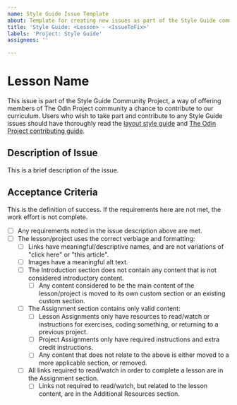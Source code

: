 ```yaml
---
name: Style Guide Issue Template
about: Template for creating new issues as part of the Style Guide community project
title: 'Style Guide: <Lesson> - <IssueToFix>'
labels: 'Project: Style Guide'
assignees: ''

---
```


# Lesson Name
This issue is part of the Style Guide Community Project, a way of offering members of The Odin Project community a chance to contribute to our curriculum. Users who wish to take part and contribute to any Style Guide issues should have thoroughly read the [layout style guide](https://github.com/TheOdinProject/curriculum/blob/main/LAYOUT_STYLE_GUIDE.md) and [The Odin Project contributing guide](https://github.com/TheOdinProject/.github/blob/main/CONTRIBUTING.md).

## Description of Issue
This is a brief description of the issue.

## Acceptance Criteria
This is the definition of success. If the requirements here are not met, the work effort is not complete.
- [ ] Any requirements noted in the issue description above are met.
- [ ] The lesson/project uses the correct verbiage and formatting:
  - [ ] Links have meaningful/descriptive names, and are not variations of "click here" or "this article".
  - [ ] Images have a meaningful alt text.
  - [ ] The Introduction section does not contain any content that is not considered introductory content.
    - [ ] Any content considered to be the main content of the lesson/project is moved to its own custom section or an existing custom section.
  - [ ] The Assignment section contains only valid content:
    - [ ] Lesson Assignments only have resources to read/watch or instructions for exercises, coding something, or returning to a previous project.
    - [ ] Project Assignments only have required instructions and extra credit instructions.
    - [ ] Any content that does not relate to the above is either moved to a more applicable section, or removed.
  - [ ] All links required to read/watch in order to complete a lesson are in the Assignment section.
    - [ ] Links not required to read/watch, but related to the lesson content, are in the Additional Resources section.
